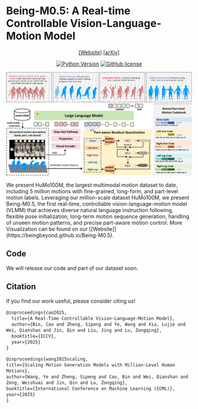 # Being-M0.5: A Real-time Controllable Vision-Language-Motion Model

<div align="center">

[[Website]](https://beingbeyond.github.io/Being-M0.5)
[[arXiv]](https://arxiv.org/abs/2410.03311)

[![Python Version](https://img.shields.io/badge/Python-3.10-blue.svg)]()
[![GitHub license](https://img.shields.io/badge/MIT-blue)]()

![](images/motion_control.png)
![](images/model_structure.png)

</div>
We present HuMo100M, the largest multimodal motion dataset to date, including 5 million motions with fine-grained, long-form, and part-level motion labels. Leveraging our million-scale dataset HuMo100M, we present Being-M0.5, the first real-time, controllable vision-language-motion model (VLMM) that achieves diverse natural language instruction following, flexible pose initialization, long-term motion sequence generation, handling of unseen motion patterns, and precise part-aware motion control. More Visualization can be found on our [[Website]](https://beingbeyond.github.io/Being-M0.5).


## Code
We will release our code and part of our dataset soon.

## Citation
If you find our work useful, please consider citing us!
```
@inproceedings{cao2025,
  title={A Real-Time Controllable Vision-Language-Motion Model},
  author={Bin, Cao and Zheng, Sipeng and Ye, Wang and Xia, Lujie and Wei, Qianshan and Jin, Qin and Liu, Jing and Lu, Zongqing},
  booktitle={ICCV},
  year={2025}
}
```
```
@inproceedings{wang2025scaling,
title={Scaling Motion Generation Models with Million-Level Human Motions},
author={Wang, Ye and Zheng, Sipeng and Cao, Bin and Wei, Qianshan and Zeng, Weishuai and Jin, Qin and Lu, Zongqing},
booktitle={International Conference on Machine Learning (ICML)},
year={2025}
}
```